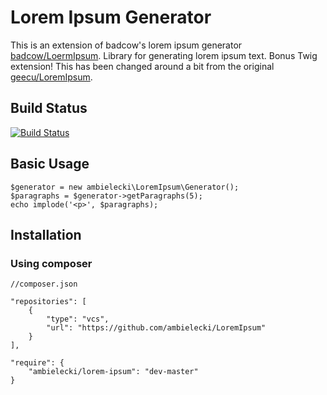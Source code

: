 Lorem Ipsum Generator
=====================

This is an extension of badcow's lorem ipsum generator [badcow/LoermIpsum](https://github.com/Badcow/LoremIpsum).
Library for generating lorem ipsum text. Bonus Twig extension! This has been changed around a bit from the original [geecu/LoremIpsum](https://github.com/geecu/LoremIpsum).

## Build Status
[![Build Status](https://travis-ci.org/Badcow/LoremIpsum.png)](https://travis-ci.org/Badcow/LoremIpsum)

## Basic Usage

    $generator = new ambielecki\LoremIpsum\Generator();
    $paragraphs = $generator->getParagraphs(5);
    echo implode('<p>', $paragraphs);

## Installation

### Using composer

    //composer.json
    
    "repositories": [
        {
            "type": "vcs",
            "url": "https://github.com/ambielecki/LoremIpsum"
        }
    ],
    
    "require": {
        "ambielecki/lorem-ipsum": "dev-master"
    }